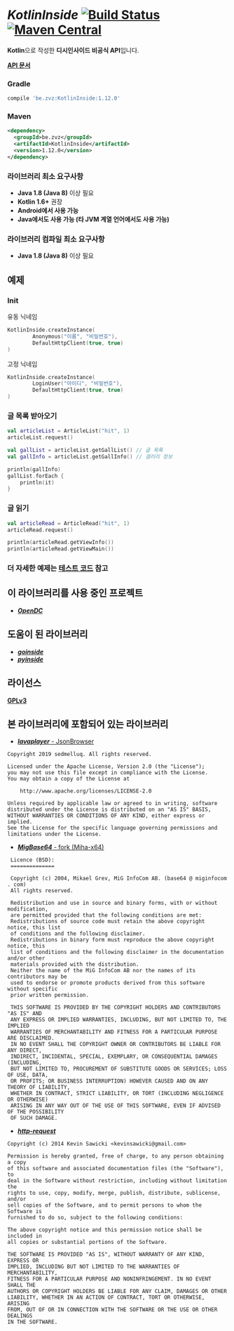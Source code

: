 # *KotlinInside* [![Build Status](https://github.com/organization/KotlinInside/workflows/Java%20CI/badge.svg)](https://github.com/organization/KotlinInside/actions) [![Maven Central](https://maven-badges.herokuapp.com/maven-central/be.zvz/KotlinInside/badge.svg)](https://maven-badges.herokuapp.com/maven-central/be.zvz/KotlinInside)


**Kotlin**으로 작성한 **디시인사이드 비공식 API**입니다.

[**API 문서**](https://organization.github.io/KotlinInside/)

### Gradle

```gradle
compile 'be.zvz:KotlinInside:1.12.0'
```

### Maven

```xml
<dependency>
  <groupId>be.zvz</groupId>
  <artifactId>KotlinInside</artifactId>
  <version>1.12.0</version>
</dependency>
```

### 라이브러리 최소 요구사항

- **Java 1.8 (Java 8)** 이상 필요
- **Kotlin 1.6+** 권장
- **Android에서 사용 가능**
- **Java에서도 사용 가능 (타 JVM 계열 언어에서도 사용 가능)**

### 라이브러리 컴파일 최소 요구사항

- **Java 1.8 (Java 8)** 이상 필요

## 예제

### Init

유동 닉네임

```kotlin
KotlinInside.createInstance(
        Anonymous("이름", "비밀번호"),
        DefaultHttpClient(true, true)
)
```

고정 닉네임

```kotlin
KotlinInside.createInstance(
        LoginUser("아이디", "비밀번호"),
        DefaultHttpClient(true, true)
)
```

### 글 목록 받아오기

```kotlin
val articleList = ArticleList("hit", 1)
articleList.request()

val gallList = articleList.getGallList() // 글 목록
val gallInfo = articleList.getGallInfo() // 갤러리 정보

println(gallInfo)
gallList.forEach {
    println(it)
}
```

### 글 읽기

```kotlin
val articleRead = ArticleRead("hit", 1)
articleRead.request()

println(articleRead.getViewInfo())
println(articleRead.getViewMain())
```

### 더 자세한 예제는 [**테스트 코드**](https://github.com/organization/KotlinInside/blob/master/src/test/kotlin/be/zvz/kotlininside/KotlinInsideTest.kt) 참고

## 이 라이브러리를 사용 중인 프로젝트

- [***OpenDC***](https://github.com/organization/OpenDC)

## 도움이 된 라이브러리

- [***goinside***](https://github.com/geeksbaek/goinside)
- [***pyinside***](https://github.com/Jeongsj/pyinside)

## 라이선스

[**GPLv3**](https://github.com/organization/KotlinInside/blob/master/LICENSE)

## 본 라이브러리에 포함되어 있는 라이브러리

- [***lavaplayer*** - JsonBrowser](https://github.com/sedmelluq/lavaplayer/blob/master/main/src/main/java/com/sedmelluq/discord/lavaplayer/tools/JsonBrowser.java)
```
Copyright 2019 sedmelluq. All rights reserved.

Licensed under the Apache License, Version 2.0 (the "License");
you may not use this file except in compliance with the License.
You may obtain a copy of the License at

    http://www.apache.org/licenses/LICENSE-2.0

Unless required by applicable law or agreed to in writing, software
distributed under the License is distributed on an "AS IS" BASIS,
WITHOUT WARRANTIES OR CONDITIONS OF ANY KIND, either express or implied.
See the License for the specific language governing permissions and
limitations under the License.
```
 - [***MigBase64*** - fork (Miha-x64)](https://github.com/Miha-x64/migbase64/tree/smaller-static)
```
 Licence (BSD):
 ==============

 Copyright (c) 2004, Mikael Grev, MiG InfoCom AB. (base64 @ miginfocom . com)
 All rights reserved.

 Redistribution and use in source and binary forms, with or without modification,
 are permitted provided that the following conditions are met:
 Redistributions of source code must retain the above copyright notice, this list
 of conditions and the following disclaimer.
 Redistributions in binary form must reproduce the above copyright notice, this
 list of conditions and the following disclaimer in the documentation and/or other
 materials provided with the distribution.
 Neither the name of the MiG InfoCom AB nor the names of its contributors may be
 used to endorse or promote products derived from this software without specific
 prior written permission.

 THIS SOFTWARE IS PROVIDED BY THE COPYRIGHT HOLDERS AND CONTRIBUTORS "AS IS" AND
 ANY EXPRESS OR IMPLIED WARRANTIES, INCLUDING, BUT NOT LIMITED TO, THE IMPLIED
 WARRANTIES OF MERCHANTABILITY AND FITNESS FOR A PARTICULAR PURPOSE ARE DISCLAIMED.
 IN NO EVENT SHALL THE COPYRIGHT OWNER OR CONTRIBUTORS BE LIABLE FOR ANY DIRECT,
 INDIRECT, INCIDENTAL, SPECIAL, EXEMPLARY, OR CONSEQUENTIAL DAMAGES (INCLUDING,
 BUT NOT LIMITED TO, PROCUREMENT OF SUBSTITUTE GOODS OR SERVICES; LOSS OF USE, DATA,
 OR PROFITS; OR BUSINESS INTERRUPTION) HOWEVER CAUSED AND ON ANY THEORY OF LIABILITY,
 WHETHER IN CONTRACT, STRICT LIABILITY, OR TORT (INCLUDING NEGLIGENCE OR OTHERWISE)
 ARISING IN ANY WAY OUT OF THE USE OF THIS SOFTWARE, EVEN IF ADVISED OF THE POSSIBILITY
 OF SUCH DAMAGE.
```
 - [***http-request***](https://github.com/kevinsawicki/http-request)
```
Copyright (c) 2014 Kevin Sawicki <kevinsawicki@gmail.com>

Permission is hereby granted, free of charge, to any person obtaining a copy
of this software and associated documentation files (the "Software"), to
deal in the Software without restriction, including without limitation the
rights to use, copy, modify, merge, publish, distribute, sublicense, and/or
sell copies of the Software, and to permit persons to whom the Software is
furnished to do so, subject to the following conditions:

The above copyright notice and this permission notice shall be included in
all copies or substantial portions of the Software.

THE SOFTWARE IS PROVIDED "AS IS", WITHOUT WARRANTY OF ANY KIND, EXPRESS OR
IMPLIED, INCLUDING BUT NOT LIMITED TO THE WARRANTIES OF MERCHANTABILITY,
FITNESS FOR A PARTICULAR PURPOSE AND NONINFRINGEMENT. IN NO EVENT SHALL THE
AUTHORS OR COPYRIGHT HOLDERS BE LIABLE FOR ANY CLAIM, DAMAGES OR OTHER
LIABILITY, WHETHER IN AN ACTION OF CONTRACT, TORT OR OTHERWISE, ARISING
FROM, OUT OF OR IN CONNECTION WITH THE SOFTWARE OR THE USE OR OTHER DEALINGS
IN THE SOFTWARE.
```
